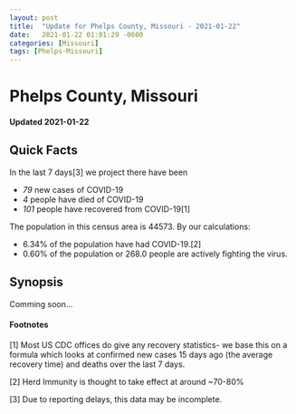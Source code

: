 ```yaml
---
layout: post
title:  "Update for Phelps County, Missouri - 2021-01-22"
date:   2021-01-22 01:01:29 -0600
categories: [Missouri]
tags: [Phelps-Missouri]
---
```


# Phelps County, Missouri
#### Updated 2021-01-22

## Quick Facts

In the last 7 days[3] we project there have been
- *79* new cases of COVID-19
- *4* people have died of COVID-19
- *101* people have recovered from COVID-19[1]

The population in this census area is 44573. By our calculations:
- 6.34% of the population have had COVID-19.[2]
- 0.60% of the population or 268.0 people are actively fighting the virus.

## Synopsis

Comming soon...


#### Footnotes

[1] Most US CDC offices do give any recovery statistics- we base this on a formula which looks at confirmed new cases
15 days ago (the average recovery time) and deaths over the last 7 days.

[2] Herd Immunity is thought to take effect at around ~70-80%

[3] Due to reporting delays, this data may be incomplete.
 
    